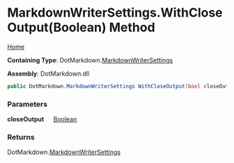 # MarkdownWriterSettings\.WithCloseOutput\(Boolean\) Method

[Home](../../../README.md)

**Containing Type**: DotMarkdown\.[MarkdownWriterSettings](../README.md)

**Assembly**: DotMarkdown\.dll

```csharp
public DotMarkdown.MarkdownWriterSettings WithCloseOutput(bool closeOutput)
```

### Parameters

**closeOutput** &emsp; [Boolean](https://docs.microsoft.com/en-us/dotnet/api/system.boolean)

### Returns

DotMarkdown\.[MarkdownWriterSettings](../README.md)


